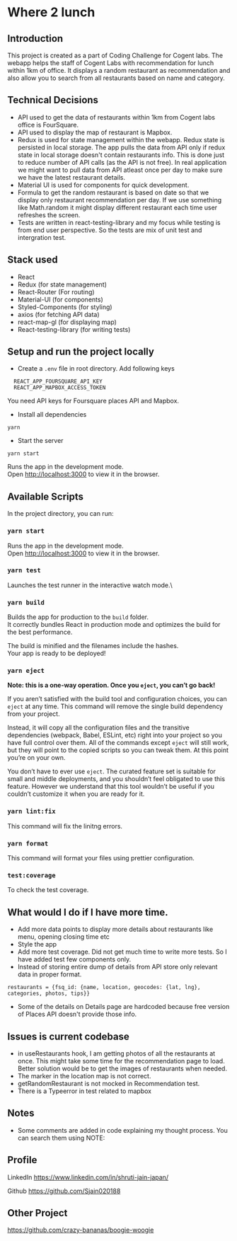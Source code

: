 # Where 2 lunch

## Introduction

This project is created as a part of Coding Challenge for Cogent labs.
The webapp helps the staff of Cogent Labs with recommendation for lunch within 1km of office. It displays a random restaurant as recommendation and also allow you to search from all restaurants based on name and category.

## Technical Decisions

- API used to get the data of restaurants within 1km from Cogent labs office is FourSquare.
- API used to display the map of restaurant is Mapbox.
- Redux is used for state management within the webapp. Redux state is persisted in local storage. The app pulls the data from API only if redux state in local storage doesn't contain restaurants info. This is done just to reduce number of API calls (as the API is not free). In real application we might want to pull data from API atleast once per day to make sure we have the latest restaurant details.
- Material UI is used for components for quick development.
- Formula to get the random restaurant is based on date so that we display only restaurant recommendation per day. If we use something like Math.random it might display different restaurant each time user refreshes the screen.
- Tests are written in react-testing-library and my focus while testing is from end user perspective. So the tests are mix of unit test and intergration test.

## Stack used

- React
- Redux (for state management)
- React-Router (For routing)
- Material-UI (for components)
- Styled-Components (for styling)
- axios (for fetching API data)
- react-map-gl (for displaying map)
- React-testing-library (for writing tests)

## Setup and run the project locally

- Create a `.env` file in root directory. Add following keys

```
  REACT_APP_FOURSQUARE_API_KEY
  REACT_APP_MAPBOX_ACCESS_TOKEN
```

You need API keys for Foursquare places API and Mapbox.

- Install all dependencies

`yarn`

- Start the server

`yarn start`

Runs the app in the development mode.\
Open [http://localhost:3000](http://localhost:3000) to view it in the browser.

## Available Scripts

In the project directory, you can run:

### `yarn start`

Runs the app in the development mode.\
Open [http://localhost:3000](http://localhost:3000) to view it in the browser.

### `yarn test`

Launches the test runner in the interactive watch mode.\

### `yarn build`

Builds the app for production to the `build` folder.\
It correctly bundles React in production mode and optimizes the build for the best performance.

The build is minified and the filenames include the hashes.\
Your app is ready to be deployed!

### `yarn eject`

**Note: this is a one-way operation. Once you `eject`, you can’t go back!**

If you aren’t satisfied with the build tool and configuration choices, you can `eject` at any time. This command will remove the single build dependency from your project.

Instead, it will copy all the configuration files and the transitive dependencies (webpack, Babel, ESLint, etc) right into your project so you have full control over them. All of the commands except `eject` will still work, but they will point to the copied scripts so you can tweak them. At this point you’re on your own.

You don’t have to ever use `eject`. The curated feature set is suitable for small and middle deployments, and you shouldn’t feel obligated to use this feature. However we understand that this tool wouldn’t be useful if you couldn’t customize it when you are ready for it.

### `yarn lint:fix`

This command will fix the linitng errors.

### `yarn format`

This command will format your files using prettier configuration.

### `test:coverage`

To check the test coverage.

## What would I do if I have more time.

- Add more data points to display more details about restaurants like menu, opening closing time etc
- Style the app
- Add more test coverage. Did not get much time to write more tests. So I have added test few components only.
- Instead of storing entire dump of details from API store only relevant data in proper format.

`restaurants = {fsq_id: {name, location, geocodes: {lat, lng}, categories, photos, tips}}`

- Some of the details on Details page are hardcoded because free version of Places API doesn't provide those info.

## Issues is current codebase

- in useRestaurants hook, I am getting photos of all the restaurants at once. This might take some time for the recommendation page to load. Better solution would be to get the images of restaurants when needed.
- The marker in the location map is not correct.
- getRandomRestaurant is not mocked in Recommendation test.
- There is a Typeerror in test related to mapbox

## Notes

- Some comments are added in code explaining my thought process. You can search them using NOTE:

## Profile

LinkedIn
https://www.linkedin.com/in/shruti-jain-japan/

Github
https://github.com/Sjain020188

## Other Project

https://github.com/crazy-bananas/boogie-woogie
